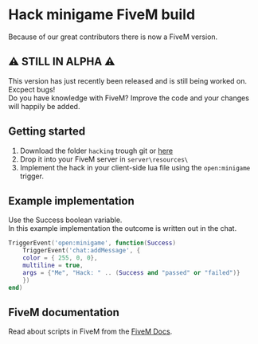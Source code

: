 # Hack minigame FiveM build
Because of our great contributors there is now a FiveM version.

## ⚠ STILL IN ALPHA ⚠  
This version has just recently been released and is still being worked on. Excpect bugs!  
Do you have knowledge with FiveM? Improve the code and your changes will happily be added.  



## Getting started
1. Download the folder `hacking` trough git or [here](https://minhaskamal.github.io/DownGit/#/home?url=https://github.com/Jesper-Hustad/NoPixel-minigame/tree/main/fivem-script/hacking)  
2. Drop it into your FiveM server in `server\resources\`
3. Implement the hack in your client-side lua file using the `open:minigame` trigger.


## Example implementation
Use the Success boolean variable.  
In this example implementation the outcome is written out in the chat.
```lua
TriggerEvent('open:minigame', function(Success)
    TriggerEvent('chat:addMessage', {
    color = { 255, 0, 0},
    multiline = true,
    args = {"Me", "Hack: " .. (Success and "passed" or "failed")}
    })
end)
```


## FiveM documentation
Read about scripts in FiveM from the [FiveM Docs](https://docs.fivem.net/docs/scripting-manual/introduction/introduction-to-resources/).
